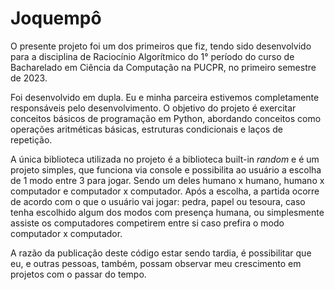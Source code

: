 # Joquempô

O presente projeto foi um dos primeiros que fiz, tendo sido desenvolvido para a disciplina de Raciocínio Algorítmico do 1° período do curso de Bacharelado em Ciência da Computação na PUCPR, no primeiro semestre de 2023.

Foi desenvolvido em dupla. Eu e minha parceira estivemos completamente responsáveis pelo desenvolvimento. O objetivo do projeto é exercitar conceitos básicos de programação em Python, abordando conceitos como operações aritméticas básicas, estruturas condicionais e laços de repetição.

A única biblioteca utilizada no projeto é a biblioteca built-in <i>random</i> e é um projeto simples, que funciona via console e possibilita ao usuário a escolha de 1 modo entre 3 para jogar. Sendo um deles humano x humano, humano x computador e computador x computador. Após a escolha, a partida ocorre de acordo com o que o usuário vai jogar: pedra, papel ou tesoura, caso tenha escolhido algum dos modos com presença humana, ou simplesmente assiste os computadores competirem entre si caso prefira o modo computador x computador.

A razão da publicação deste código estar sendo tardia, é possibilitar que eu, e outras pessoas, também, possam observar meu crescimento em projetos com o passar do tempo. 
